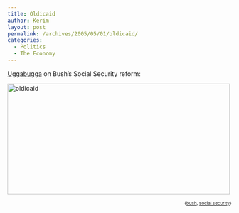 ```yaml
---
title: Oldicaid
author: Kerim
layout: post
permalink: /archives/2005/05/01/oldicaid/
categories:
  - Politics
  - The Economy
---
```

<a href="http://uggabugga.blogspot.com/2005/04/bush-on-social-security-from-press.html" onclick="_gaq.push(['_trackEvent', 'outbound-article', 'http://uggabugga.blogspot.com/2005/04/bush-on-social-security-from-press.html', 'Uggabugga']);" >Uggabugga</a> on Bush&#8217;s Social Security reform:

<a href="http://uggabugga.blogspot.com/2005/04/bush-on-social-security-from-press.html" onclick="_gaq.push(['_trackEvent', 'outbound-article', 'http://uggabugga.blogspot.com/2005/04/bush-on-social-security-from-press.html', '']);"  title="Photo Sharing"><img src="http://photos11.flickr.com/11767716_6f6462a485.jpg" width="500" height="249" alt="oldicaid" /></a><!-- technorati tags start -->

<div style="text-align:right;">
  <span style="font-size:x-small;">{<a href="http://technorati.com/tag/bush" onclick="_gaq.push(['_trackEvent', 'outbound-article', 'http://technorati.com/tag/bush', 'bush']);"  rel="tag">bush</a>, <a href="http://technorati.com/tag/social security" onclick="_gaq.push(['_trackEvent', 'outbound-article', 'http://technorati.com/tag/social security', 'social security']);"  rel="tag">social security</a>}</span>


<!-- technorati tags end -->

